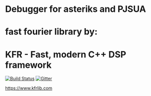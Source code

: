 # Debugger for asteriks and PJSUA


# fast fourier library by:
# KFR - Fast, modern C++ DSP framework

[![Build Status](https://img.shields.io/travis/kfrlib/kfr/master.svg?maxAge=2592000&style=flat-square)](https://travis-ci.org/kfrlib/kfr) [![Gitter](https://img.shields.io/gitter/room/kfrlib/kfr.svg?maxAge=2592000&style=flat-square)](https://gitter.im/kfrlib/kfr)

https://www.kfrlib.com


